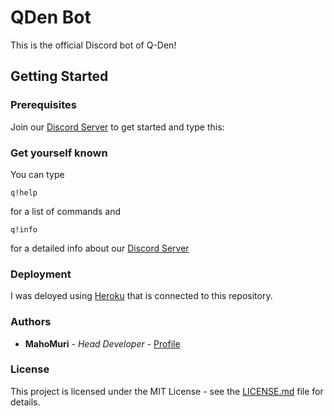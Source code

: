 # QDen Bot
This is the official Discord bot of Q-Den!

## Getting Started
### Prerequisites
Join our [Discord Server](https://discord.gg/ZmFgNVV) to get started and type this:
### Get yourself known
You can type
```
q!help
```
for a list of commands and
```
q!info
```
for a detailed info about our [Discord Server](https://discord.gg/ZmFgNVV)
### Deployment
I was deloyed using [Heroku](https://www.heroku.com/#) that is connected to this repository.
### Authors
* **MahoMuri** - *Head Developer* - [Profile](https://github.com/MahoMuri)
### License
This project is licensed under the MIT License - see the [LICENSE.md](LICENSE.md) file for details.
